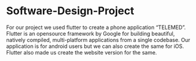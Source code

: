 # Software-Design-Project
For our project we used flutter to create a phone application “TELEMED”. Flutter is an opensource framework by Google for building beautiful, natively compiled, multi-platform
applications from a single codebase. Our application is for android users but we can also
create the same for iOS. Flutter also made us create the website version for the same.
